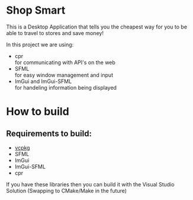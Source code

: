 # Shop Smart
This is a Desktop Application that tells you the cheapest way for you to be able to
travel to stores and save money!

In this project we are using:<br>
-   cpr <br>
for communicating with API's on the web
-   SFML<br>
for easy window management and input
-   ImGui and ImGui-SFML<br>
for handeling information being displayed

# How to build

## Requirements to build:
-   [vcpkg](https://vcpkg.io)
-   SFML
-   ImGui
-   ImGui-SFML
-   cpr

If you have these libraries then you can build it with the Visual Studio Solution (Swapping to CMake/Make in the future)

